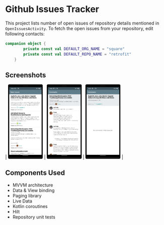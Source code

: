 # Github Issues Tracker
This project lists number of open issues of repository details mentioned in `OpenIssuesActivity`.
To fetch the open issues from your repository, edit following contacts:
```kotlin
companion object {
        private const val DEFAULT_ORG_NAME = "square"
        private const val DEFAULT_REPO_NAME = "retrofit"
    }

```

## Screenshots
| <img src="https://github.com/mohitrajput987/media-repository/blob/master/kotlin/github-issues-list.png" width="22%" alt="issues list"> |
<img src="https://github.com/mohitrajput987/media-repository/blob/master/kotlin/github-issue-comments.png" width="22%" alt="comments"> |
<img src="https://github.com/mohitrajput987/media-repository/blob/master/kotlin/github-issue-no-comment.png" width="22%" alt="no comments"> |

## Components Used
- MVVM architecture
- Data & View binding
- Paging library
- Live Data
- Kotlin coroutines
- Hilt
- Repository unit tests
